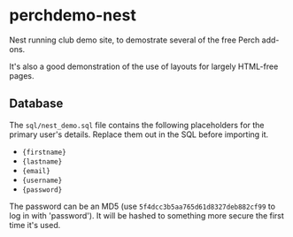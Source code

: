 perchdemo-nest
==============

Nest running club demo site, to demostrate several of the free Perch add-ons.

It's also a good demonstration of the use of layouts for largely HTML-free pages.

Database
--------

The `sql/nest_demo.sql` file contains the following placeholders for the primary user's details. Replace them out in the SQL before importing it.

* `{firstname}`
* `{lastname}` 
* `{email}` 
* `{username}`
* `{password}`

The password can be an MD5 (use `5f4dcc3b5aa765d61d8327deb882cf99` to log in with 'password'). It will be hashed to something more secure the first time it's used.
